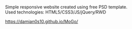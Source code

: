 Simple responsive website created using free PSD template.  
Used technologies: HTML5/CSS3/JS/jQuery/RWD  
  
https://damian0s10.github.io/MoGo/